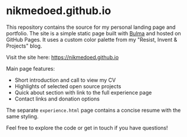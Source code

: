 # nikmedoed.github.io

This repository contains the source for my personal landing page and portfolio. The site is a simple static page built with [Bulma](https://bulma.io) and hosted on GitHub Pages. It uses a custom color palette from my "Resist, Invent & Projects" blog.

Visit the site here: <https://nikmedoed.github.io>

Main page features:

- Short introduction and call to view my CV
- Highlights of selected open source projects
- Quick about section with link to the full experience page
- Contact links and donation options

The separate `experience.html` page contains a concise resume with the same styling.

Feel free to explore the code or get in touch if you have questions!
